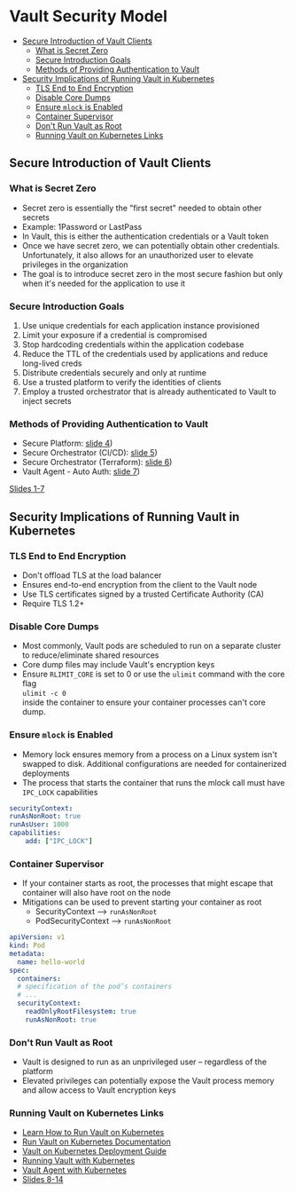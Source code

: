 <!-- omit from toc -->
# Vault Security Model

- [Secure Introduction of Vault Clients](#secure-introduction-of-vault-clients)
  - [What is Secret Zero](#what-is-secret-zero)
  - [Secure Introduction Goals](#secure-introduction-goals)
  - [Methods of Providing Authentication to Vault](#methods-of-providing-authentication-to-vault)
- [Security Implications of Running Vault in Kubernetes](#security-implications-of-running-vault-in-kubernetes)
  - [TLS End to End Encryption](#tls-end-to-end-encryption)
  - [Disable Core Dumps](#disable-core-dumps)
  - [Ensure `mlock` is Enabled](#ensure-mlock-is-enabled)
  - [Container Supervisor](#container-supervisor)
  - [Don't Run Vault as Root](#dont-run-vault-as-root)
  - [Running Vault on Kubernetes Links](#running-vault-on-kubernetes-links)

## Secure Introduction of Vault Clients

### What is Secret Zero

- Secret zero is essentially the "first secret" needed to obtain other secrets
- Example: 1Password or LastPass
- In Vault, this is either the authentication credentials or a Vault token
- Once we have secret zero, we can potentially obtain other credentials. Unfortunately, it also allows for an unauthorized user to elevate privileges in the organization
- The goal is to introduce secret zero in the most secure fashion but only when it's needed for the application to use it

### Secure Introduction Goals

1. Use unique credentials for each application instance provisioned
1. Limit your exposure if a credential is compromised
1. Stop hardcoding credentials within the application codebase
1. Reduce the TTL of the credentials used by applications and reduce long-lived creds
1. Distribute credentials securely and only at runtime
1. Use a trusted platform to verify the identities of clients
1. Employ a trusted orchestrator that is already authenticated to Vault to inject secrets

### Methods of Providing Authentication to Vault

- Secure Platform: [slide 4](operations-training/03-Employ-the-Vault-Security-Model.pdf))
- Secure Orchestrator (CI/CD): [slide 5](operations-training/03-Employ-the-Vault-Security-Model.pdf))
- Secure Orchestrator (Terraform): [slide 6](operations-training/03-Employ-the-Vault-Security-Model.pdf))
- Vault Agent - Auto Auth: [slide 7](operations-training/03-Employ-the-Vault-Security-Model.pdf))

[Slides 1-7](operations-training/03-Employ-the-Vault-Security-Model.pdf)

## Security Implications of Running Vault in Kubernetes

### TLS End to End Encryption

- Don't offload TLS at the load balancer
- Ensures end-to-end encryption from the client to the Vault node
- Use TLS certificates signed by a trusted Certificate Authority (CA)
- Require TLS 1.2+

### Disable Core Dumps

- Most commonly, Vault pods are scheduled to run on a separate cluster to reduce/eliminate shared resources
- Core dump files may include Vault's encryption keys
- Ensure `RLIMIT_CORE` is set to 0 or use the `ulimit` command with the core flag  
  `ulimit -c 0`  
  inside the container to ensure your container processes can't core dump.

### Ensure `mlock` is Enabled

- Memory lock ensures memory from a process on a Linux system isn't swapped to disk. Additional configurations are needed for containerized deployments
- The process that starts the container that runs the mlock call must have `IPC_LOCK` capabilities

```yaml
securityContext: 
runAsNonRoot: true 
runAsUser: 1000 
capabilities: 
    add: ["IPC_LOCK"]
```

### Container Supervisor

- If your container starts as root, the processes that might escape that container will also have root on the node
- Mitigations can be used to prevent starting your container as root
  - SecurityContext --> `runAsNonRoot`
  - PodSecurityContext --> `runAsNonRoot`

```yaml
apiVersion: v1
kind: Pod
metadata:
  name: hello-world
spec:
  containers:
  # specification of the pod’s containers
  # ...
  securityContext:
    readOnlyRootFilesystem: true
    runAsNonRoot: true
```

### Don't Run Vault as Root

- Vault is designed to run as an unprivileged user – regardless of the platform
- Elevated privileges can potentially expose the Vault process memory and allow access to Vault encryption keys

### Running Vault on Kubernetes Links

- [Learn How to Run Vault on Kubernetes](https://www.hashicorp.com/blog/learn-how-to-run-vault-on-kubernetes)
- [Run Vault on Kubernetes Documentation](https://developer.hashicorp.com/vault/docs/platform/k8s/helm/run)
- [Vault on Kubernetes Deployment Guide](https://developer.hashicorp.com/vault/tutorials/kubernetes/kubernetes-raft-deployment-guide)
- [Running Vault with Kubernetes](https://www.hashicorp.com/products/vault/kubernetes)
- [Vault Agent with Kubernetes](https://developer.hashicorp.com/vault/tutorials/kubernetes/agent-kubernetes)
- [Slides 8-14](operations-training/03-Employ-the-Vault-Security-Model.pdf)
